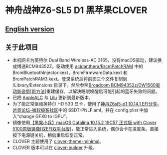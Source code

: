 # 神舟战神Z6-SL5 D1 黑苹果CLOVER

## [English version](https://github.com/Measureless/Hackintosh_Hasee_Z6-SL5D1/blob/master/README.md)

## 关于此项目
- 本机网卡为英特尔 Dual Band Wireless-AC 3165，没有macOS驱动，建议换成博通BCM94352Z。驱动使用 [acidanthera/BrcmPatchRAM](https://github.com/acidanthera/BrcmPatchRAM) 中的 BrcmBluetoothInjector.kext，BrcmFirmwareData.kext 和 BrcmPatchRAM3.kext。登录系统后将前面三个文件复制到 /Library/Extensions 目录下，然后参照[Broadcom BCM94352z/DW1560驱动新姿势[新方法]](https://blog.daliansky.net/Broadcom-BCM94352z-DW1560-drive-new-posture.html)重建缓存，以解决睡眠唤醒后可能引起的蓝牙失效的问题。
- 已把 [AppleALC](https://github.com/acidanthera/AppleALC/releases) 与 [Lilu](https://github.com/acidanthera/Lilu/releases) 更新到最新版本。
- 为了能正常驱动英特尔 HD 530 显卡，使用了[神舟Z6sl5-d1 10.14.1 EFI分享-远景论坛-微软极客社区](http://bbs.pcbeta.com/forum.php?mod=viewthread&tid=1800126)中的 SSDT-PNLF.aml，并在 config.plist 中加入“change GFX0 to IGPU”。
- 镜像使用[【黑果小兵】macOS Catalina 10.15.2 19C57 正式版 with Clover 5100原版镜像[双EFI双平台版]](https://blog.daliansky.net/macOS-Catalina-10.15.2-19C57-Release-version-with-Clover-5100-original-image-Double-EFI-Version.html)，能正常进入系统，偶尔会卡在进度条。直接按下电源键关机，稍后重启恢复正常。
- CLOVER 主题使用了 [clover-theme-minimal](https://github.com/al3xtjames/clover-theme-minimal)。
- CLOVER 版本可以在 [clover-builder](https://github.com/Dids/clover-builder/releases) 升级。